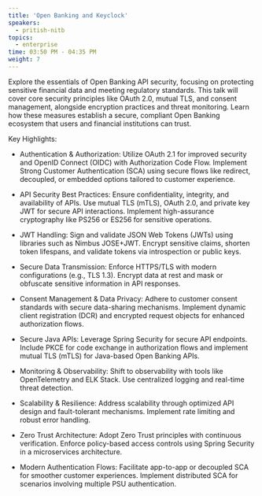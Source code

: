 ```yaml
---
title: 'Open Banking and Keyclock'
speakers:
  - pritish-nitb
topics:
  - enterprise
time: 03:50 PM - 04:35 PM
weight: 7
---
```


Explore the essentials of Open Banking API security, focusing on protecting sensitive financial data and meeting regulatory standards. This talk will cover core security principles like OAuth 2.0, mutual TLS, and consent management, alongside encryption practices and threat monitoring. Learn how these measures establish a secure, compliant Open Banking ecosystem that users and financial institutions can trust.

Key Highlights:

- Authentication & Authorization:
Utilize OAuth 2.1 for improved security and OpenID Connect (OIDC) with Authorization Code Flow. Implement Strong Customer Authentication (SCA) using secure flows like redirect, decoupled, or embedded options tailored to customer experience.

- API Security Best Practices:
Ensure confidentiality, integrity, and availability of APIs. Use mutual TLS (mTLS), OAuth 2.0, and private key JWT for secure API interactions. Implement high-assurance cryptography like PS256 or ES256 for sensitive operations.

- JWT Handling:
Sign and validate JSON Web Tokens (JWTs) using libraries such as Nimbus JOSE+JWT. Encrypt sensitive claims, shorten token lifespans, and validate tokens via introspection or public keys.

- Secure Data Transmission:
Enforce HTTPS/TLS with modern configurations (e.g., TLS 1.3). Encrypt data at rest and mask or obfuscate sensitive information in API responses.

- Consent Management & Data Privacy:
Adhere to customer consent standards with secure data-sharing mechanisms. Implement dynamic client registration (DCR) and encrypted request objects for enhanced authorization flows.

- Secure Java APIs:
Leverage Spring Security for secure API endpoints. Include PKCE for code exchange in authorization flows and implement mutual TLS (mTLS) for Java-based Open Banking APIs.

- Monitoring & Observability:
Shift to observability with tools like OpenTelemetry and ELK Stack. Use centralized logging and real-time threat detection.

- Scalability & Resilience:
Address scalability through optimized API design and fault-tolerant mechanisms. Implement rate limiting and robust error handling.

- Zero Trust Architecture:
Adopt Zero Trust principles with continuous verification. Enforce policy-based access controls using Spring Security in a microservices architecture.

- Modern Authentication Flows:
Facilitate app-to-app or decoupled SCA for smoother customer experiences. Implement distributed SCA for scenarios involving multiple PSU authentication.